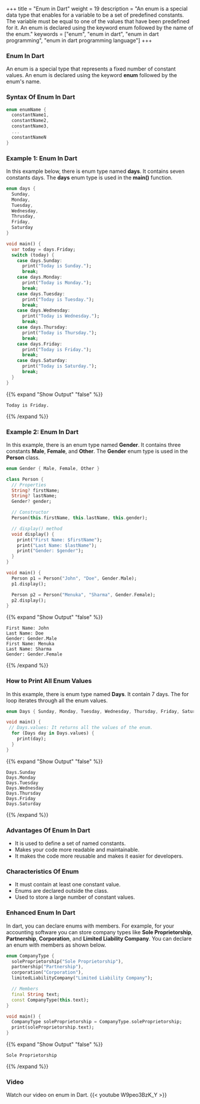 +++
title = "Enum in Dart"
weight = 19
description = "An enum is a special data type that enables for a variable to be a set of predefined constants. The variable must be equal to one of the values that have been predefined for it. An enum is declared using the keyword enum followed by the name of the enum."
keywords = ["enum", "enum in dart", "enum in dart programming", "enum in dart programming language"]
+++

### Enum In Dart
An enum is a special type that represents a fixed number of constant values. An enum is declared using the keyword **enum** followed by the enum's name. 

### Syntax Of Enum In Dart
```dart
enum enumName {
  constantName1,
  constantName2,
  constantName3,
  ...
  constantNameN
}
```

### Example 1: Enum In Dart
In this example below, there is enum type named **days**. It contains seven constants days. The **days** enum type is used in the **main()** function.

```dart
enum days {
  Sunday,
  Monday,
  Tuesday,
  Wednesday,
  Thrusday,
  Friday,
  Saturday
}

void main() {
  var today = days.Friday;
  switch (today) {
    case days.Sunday:
      print("Today is Sunday.");
      break;
    case days.Monday:
      print("Today is Monday.");
      break;
    case days.Tuesday:
      print("Today is Tuesday.");
      break;
    case days.Wednesday:
      print("Today is Wednesday.");
      break;
    case days.Thursday:
      print("Today is Thursday.");
      break;
    case days.Friday:
      print("Today is Friday.");
      break;
    case days.Saturday:
      print("Today is Saturday.");
      break;
  }
}
```
{{% expand "Show Output" "false" %}}
````plaintext
Today is Friday.
````
{{% /expand %}}

### Example 2: Enum In Dart
In this example, there is an enum type named **Gender**. It contains three constants **Male**, **Female**, and **Other**. The **Gender** enum type is used in the **Person** class.

```dart
enum Gender { Male, Female, Other }

class Person {
  // Properties
  String? firstName;
  String? lastName;
  Gender? gender;

  // Constructor
  Person(this.firstName, this.lastName, this.gender);

  // display() method
  void display() {
    print("First Name: $firstName");
    print("Last Name: $lastName");
    print("Gender: $gender");
  }
}

void main() {
  Person p1 = Person("John", "Doe", Gender.Male);
  p1.display();

  Person p2 = Person("Menuka", "Sharma", Gender.Female);
  p2.display();
}
```
{{% expand "Show Output" "false" %}}
````plaintext
First Name: John
Last Name: Doe
Gender: Gender.Male
First Name: Menuka
Last Name: Sharma
Gender: Gender.Female
````
{{% /expand %}}

### How to Print All Enum Values
In this example, there is enum type named **Days**. It contain 7 days. The for loop iterates through all the enum values.
```dart
enum Days { Sunday, Monday, Tuesday, Wednesday, Thursday, Friday, Saturday }

void main() {
 // Days.values: It returns all the values of the enum.
  for (Days day in Days.values) {
    print(day);
  }
}
```
{{% expand "Show Output" "false" %}}
````plaintext
Days.Sunday
Days.Monday
Days.Tuesday
Days.Wednesday
Days.Thursday
Days.Friday
Days.Saturday
````
{{% /expand %}}

### Advantages Of Enum In Dart
- It is used to define a set of named constants.
- Makes your code more readable and maintainable.
- It makes the code more reusable and makes it easier for developers.

### Characteristics Of Enum
- It must contain at least one constant value.
- Enums are declared outside the class.
- Used to store a large number of constant values. 

### Enhanced Enum In Dart
In dart, you can declare enums with members. For example, for your accounting software you can store company types like **Sole Proprietorship**, **Partnership**, **Corporation**, and **Limited Liability Company**. You can declare an enum with members as shown below.

```dart
enum CompanyType {
  soleProprietorship("Sole Proprietorship"),
  partnership("Partnership"),
  corporation("Corporation"),
  limitedLiabilityCompany("Limited Liability Company");

  // Members
  final String text;
  const CompanyType(this.text);
}

void main() {
  CompanyType soleProprietorship = CompanyType.soleProprietorship;
  print(soleProprietorship.text);
}
```
{{% expand "Show Output" "false" %}}
````plaintext
Sole Proprietorship
````
{{% /expand %}}

### Video
Watch our video on enum in Dart.
{{< youtube W9peo3BzK_Y >}}
